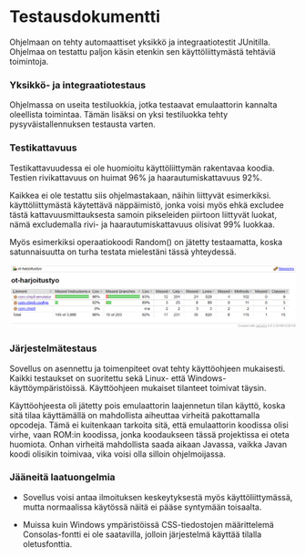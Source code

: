 # Testausdokumentti #

Ohjelmaan on tehty automaattiset yksikkö ja integraatiotestit JUnitilla. Ohjelmaa on testattu 
paljon käsin etenkin sen käyttöliittymästä tehtäviä toimintoja.

### Yksikkö- ja integraatiotestaus ###

Ohjelmassa on useita testiluokkia, jotka testaavat emulaattorin kannalta oleellista toimintaa. Tämän lisäksi on yksi 
testiluokka tehty pysyväistallennuksen testausta varten.

### Testikattavuus ###

Testikattavuudessa ei ole huomioitu käyttöliittymän rakentavaa koodia. Testien rivikattavuus on huimat 
96% ja haarautumiskattavuus 92%.

Kaikkea ei ole testattu siis ohjelmastakaan, näihin liittyvät esimerkiksi. käyttöliittymästä käytettävä 
näppäimistö, jonka voisi myös ehkä excludee tästä kattavuusmittauksesta samoin pikseleiden piirtoon 
liittyvät luokat, nämä excludemalla rivi- ja haarautumiskattavuus olisivat 99% luokkaa.

Myös esimerkiksi operaatiokoodi Random() on jätetty testaamatta, koska satunnaisuutta on turha testata 
mielestäni tässä yhteydessä.

![tests](/dokumentaatio/kuvat/testaus.png)

### Järjestelmätestaus ###

Sovellus on asennettu ja toimenpiteet ovat tehty käyttöohjeen mukaisesti. Kaikki testaukset on suoritettu 
sekä Linux- että Windows-käyttöympäristöissä. Käyttöohjeen mukaiset tilanteet toimivat täysin. 

Käyttöohjeesta oli jätetty pois emulaattorin laajennetun tilan käyttö, koska sitä tilaa käyttämällä 
on mahdollista aiheuttaa virheitä pakottamalla opcodeja. Tämä ei kuitenkaan tarkoita sitä, että emulaattorin 
koodissa olisi virhe, vaan ROM:in koodissa, jonka koodaukseen tässä projektissa ei oteta huomiota. Onhan 
virheitä mahdollista saada aikaan Javassa, vaikka Javan koodi olisikin toimivaa, vika voisi olla 
silloin ohjelmoijassa.

### Jääneitä laatuongelmia ###

- Sovellus voisi antaa ilmoituksen keskeytyksestä myös käyttöliittymässä, mutta normaalissa käytössä 
näitä ei pääse syntymään toisaalta.

- Muissa kuin Windows ympäristöissä CSS-tiedostojen määrittelemä Consolas-fontti ei ole saatavilla, jolloin 
järjestelmä käyttää tilalla oletusfonttia. 